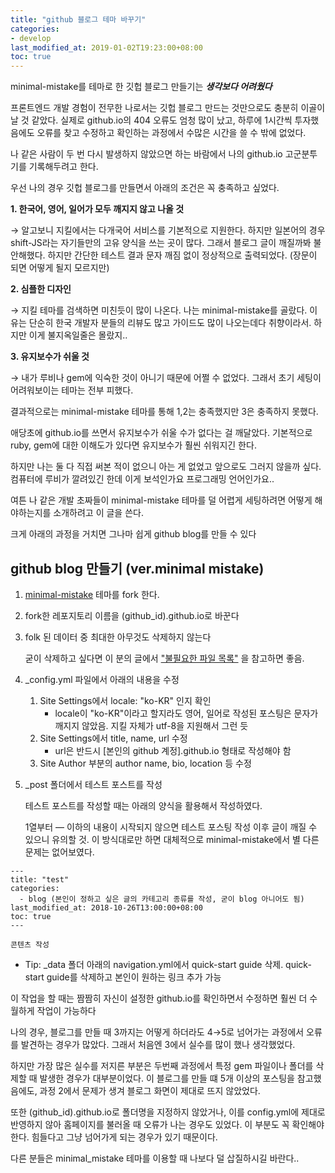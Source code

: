 ```yaml
---
title: "github 블로그 테마 바꾸기"
categories:
- develop
last_modified_at: 2019-01-02T19:23:00+08:00
toc: true
---
```


minimal-mistake를 테마로 한 깃헙 블로그 만들기는 ***생각보다 어려웠다*** 

프론트엔드 개발 경험이 전무한 나로서는 깃헙 블로그 만드는 것만으로도 충분히 이골이 날 것 같았다. 실제로 github.io의 404 오류도 엄청 많이 났고, 하루에 1시간씩 투자했음에도 오류를 찾고 수정하고 확인하는 과정에서 수많은 시간을 쓸 수 밖에 없었다. 

나 같은 사람이 두 번 다시 발생하지 않았으면 하는 바람에서 나의 github.io 고군분투기를 기록해두려고 한다.


우선 나의 경우 깃헙 블로그를 만들면서 아래의 조건은 꼭 충족하고 싶었다.

  **1. 한국어, 영어, 일어가 모두 깨지지 않고 나올 것**
  
  → 알고보니 지킬에서는 다개국어 서비스를 기본적으로 지원한다. 하지만 일본어의 경우 shift-JS라는 자기들만의 고유 양식을 쓰는 곳이 많다. 그래서 블로그 글이 깨질까봐 불안해했다. 하지만 간단한 테스트 결과 문자 깨짐 없이 정상적으로 출력되었다. (장문이 되면 어떻게 될지 모르지만) 


  **2. 심플한 디자인**
  
  → 지킬 테마를 검색하면 미친듯이 많이 나온다. 나는 minimal-mistake를 골랐다. 이유는 단순히 한국 개발자 분들의 리뷰도 많고 가이드도 많이 나오는데다 취향이라서. 하지만 이게 불지옥일줄은 몰랐지..

  **3. 유지보수가 쉬울 것** 
  
  → 내가 루비나 gem에 익숙한 것이 아니기 때문에 어쩔 수 없었다. 그래서 초기 세팅이 어려워보이는 테마는 전부 피했다.


결과적으로는 minimal-mistake 테마를 통해 1,2는 충족했지만 3은 충족하지 못했다.




애당초에 github.io를 쓰면서 유지보수가 쉬울 수가 없다는 걸 깨달았다. 기본적으로 ruby, gem에 대한 이해도가 있다면 유지보수가 훨씬 쉬워지긴 한다. 

하지만 나는 둘 다 직접 써본 적이 없으니 아는 게 없었고 앞으로도 그러지 않을까 싶다. 컴퓨터에 루비가 깔려있긴 한데 이게 보석인가요 프로그래밍 언어인가요.. 

여튼 나 같은 개발 초짜들이 minimal-mistake 테마를 덜 어렵게 세팅하려면 어떻게 해야하는지를 소개하려고 이 글을 쓴다.

크게 아래의 과정을 거치면 그나마 쉽게 github blog를 만들 수 있다 




## github blog 만들기 (ver.minimal mistake) ##


1. [minimal-mistake](https://github.com/mmistakes/minimal-mistakes) 테마를 fork 한다. 


2. fork한 레포지토리 이름을 (github_id).github.io로 바꾼다 


3. folk 된 데이터 중 최대한 아무것도 삭제하지 않는다 

    굳이 삭제하고 싶다면 이 분의 글에서 ["불필요한 파일 목록"](https://imreplay.com/blogging/minimal-mistakes-%ED%85%8C%EB%A7%88%EB%A5%BC-%EC%9D%B4%EC%9A%A9%ED%95%B4-githubio-%EB%B8%94%EB%A1%9C%EA%B7%B8-%EA%B5%AC%EC%B6%95%ED%95%98%EA%B8%B0/) 을 참고하면 좋음. 


3. _config.yml 파일에서 아래의 내용을 수정

    1. Site Settings에서 locale: "ko-KR" 인지 확인
        - locale이 "ko-KR"이라고 할지라도 영어, 일어로 작성된 포스팅은 문자가 깨지지 않았음. 지킬 자체가 utf-8을 지원해서 그런 듯
    2. Site Settings에서 title, name, url 수정 
        - url은 반드시 [본인의 github 계정].github.io 형태로 작성해야 함
    3. Site Author 부분의 author name, bio, location 등 수정
    
    
4. _post 폴더에서 테스트 포스트를 작성

    테스트 포스트를 작성할 때는 아래의 양식을 활용해서 작성하였다. 
    
    1열부터 — 이하의 내용이 시작되지 않으면 테스트 포스팅 작성 이후 글이 깨질 수 있으니 유의할 것. 이 방식대로만 하면 대체적으로 minimal-mistake에서 별 다른 문제는 없어보였다. 
 

  ````
  ---
  title: "test"
  categories:
    - blog (본인이 정하고 싶은 글의 카테고리 종류를 작성, 굳이 blog 아니어도 됨)
  last_modified_at: 2018-10-26T13:00:00+08:00
  toc: true
  ---

  콘텐츠 작성
  ````


* Tip: 
  _data 폴더 아래의 navigation.yml에서 quick-start guide 삭제. quick-start guide를 삭제하고 본인이 원하는 링크 추가 가능




이 작업을 할 때는 짬짬히 자신이 설정한 github.io를 확인하면서 수정하면 훨씬 더 수월하게 작업이 가능하다


나의 경우, 블로그를 만들 때 3까지는 어떻게 하더라도 4→5로 넘어가는 과정에서 오류를 발견하는 경우가 많았다. 그래서 처음엔 3에서 실수를 많이 했나 생각했었다.




하지만 가장 많은 실수를 저지른 부분은 두번째 과정에서 특정 gem 파일이나 폴더를 삭제할 때 발생한 경우가 대부분이었다. 
이 블로그를 만들 떄 5개 이상의 포스팅을 참고했음에도, 과정 2에서 문제가 생겨 블로그 화면이 제대로 뜨지 않았었다. 

또한 (github_id).github.io로 폴더명을 지정하지 않았거나, 이를 config.yml에 제대로 반영하지 않아 홈페이지를 불러올 때 오류가 나는 경우도 있었다. 
이 부분도 꼭 확인해야한다. 힘들다고 그냥 넘어가게 되는 경우가 있기 때문이다.


다른 분들은 minimal_mistake 테마를 이용할 때 나보다 덜 삽질하시길 바란다..
